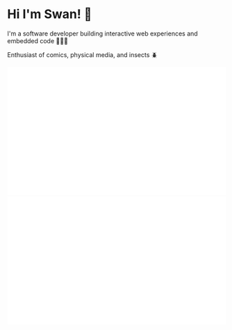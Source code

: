 # Hi I'm Swan! 🦢

I'm a software developer building interactive web experiences and embedded code 👩🏻‍💻

Enthusiast of comics, physical media, and insects 🪲

![](https://github.com/pitworker/github-stats/blob/master/generated/overview.svg)
![](https://github.com/pitworker/github-stats/blob/master/generated/languages.svg)
